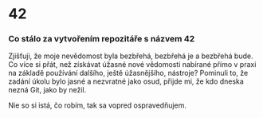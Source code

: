# 42
### Co stálo za vytvořením repozitáře s názvem 42

Zjišťuji, že moje nevědomost byla bezbřehá, bezbřehá je a bezbřehá bude. Co více si přát, než
získávat úžasné nové vědomosti nabírané přímo v praxi na základě používání dalšího, ještě úžasnějšího, nástroje? Pominuli to, že zadání úkolu bylo jasné a nezvratné jako osud, přijde mi, že kdo dneska nezná Git, jako by nežil.

Nie so si istá, čo robím, tak sa vopred ospravedňujem.
